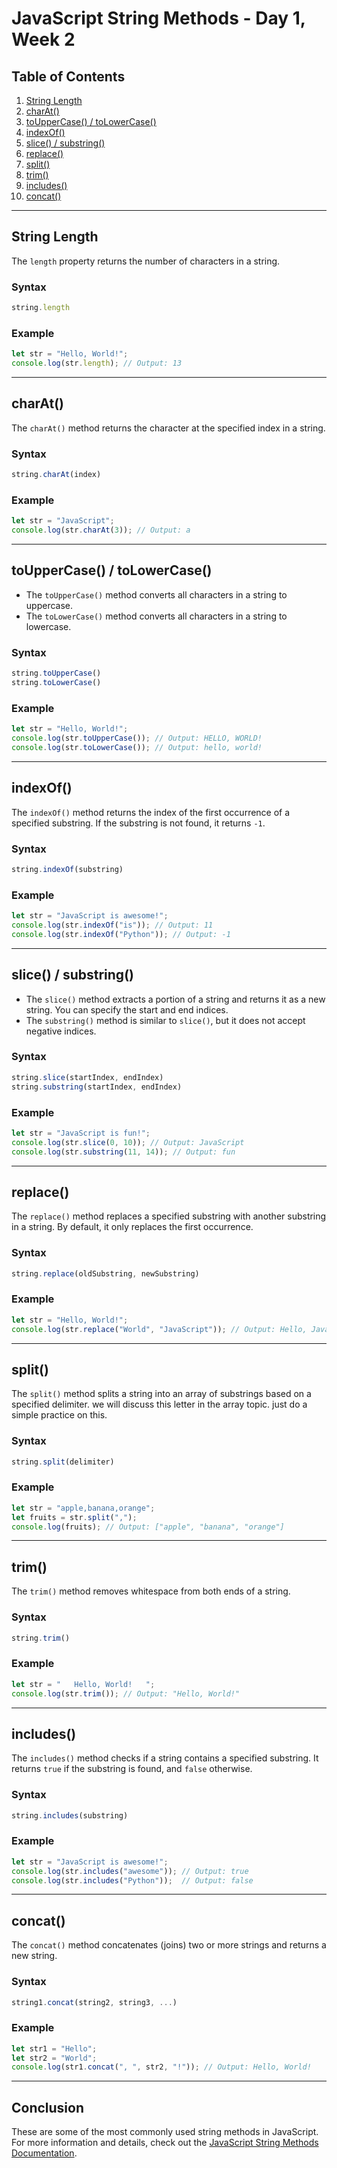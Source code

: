 

# JavaScript String Methods - Day 1, Week 2

## Table of Contents
1. [String Length](#string-length)
2. [charAt()](#charat)
3. [toUpperCase() / toLowerCase()](#touppercase-tolowercase)
4. [indexOf()](#indexof)
5. [slice() / substring()](#slice-substring)
6. [replace()](#replace)
7. [split()](#split)
8. [trim()](#trim)
9. [includes()](#includes)
10. [concat()](#concat)

---

## String Length

The `length` property returns the number of characters in a string.
### Syntax
```js
string.length
```

### Example
```js
let str = "Hello, World!";
console.log(str.length); // Output: 13
```

---

## charAt()

The `charAt()` method returns the character at the specified index in a string.

### Syntax
```js
string.charAt(index)
```

### Example
```js
let str = "JavaScript";
console.log(str.charAt(3)); // Output: a
```

---

## toUpperCase() / toLowerCase()

- The `toUpperCase()` method converts all characters in a string to uppercase.
- The `toLowerCase()` method converts all characters in a string to lowercase.

### Syntax
```js
string.toUpperCase()
string.toLowerCase()
```

### Example
```js
let str = "Hello, World!";
console.log(str.toUpperCase()); // Output: HELLO, WORLD!
console.log(str.toLowerCase()); // Output: hello, world!
```

---

## indexOf()

The `indexOf()` method returns the index of the first occurrence of a specified substring. If the substring is not found, it returns `-1`.

### Syntax
```js
string.indexOf(substring)
```

### Example
```js
let str = "JavaScript is awesome!";
console.log(str.indexOf("is")); // Output: 11
console.log(str.indexOf("Python")); // Output: -1
```

---

## slice() / substring()

- The `slice()` method extracts a portion of a string and returns it as a new string. You can specify the start and end indices.
- The `substring()` method is similar to `slice()`, but it does not accept negative indices.

### Syntax
```js
string.slice(startIndex, endIndex)
string.substring(startIndex, endIndex)
```

### Example
```js
let str = "JavaScript is fun!";
console.log(str.slice(0, 10)); // Output: JavaScript
console.log(str.substring(11, 14)); // Output: fun
```

---

## replace()

The `replace()` method replaces a specified substring with another substring in a string. By default, it only replaces the first occurrence.

### Syntax
```js
string.replace(oldSubstring, newSubstring)
```

### Example
```js
let str = "Hello, World!";
console.log(str.replace("World", "JavaScript")); // Output: Hello, JavaScript!
```

---

## split()

The `split()` method splits a string into an array of substrings based on a specified delimiter. we will discuss this letter in the array topic. just do a simple practice on this.

### Syntax
```js
string.split(delimiter)
```

### Example
```js
let str = "apple,banana,orange";
let fruits = str.split(",");
console.log(fruits); // Output: ["apple", "banana", "orange"]
```

---

## trim()

The `trim()` method removes whitespace from both ends of a string.

### Syntax
```js
string.trim()
```

### Example
```js
let str = "   Hello, World!   ";
console.log(str.trim()); // Output: "Hello, World!"
```

---

## includes()

The `includes()` method checks if a string contains a specified substring. It returns `true` if the substring is found, and `false` otherwise.

### Syntax
```js
string.includes(substring)
```

### Example
```js
let str = "JavaScript is awesome!";
console.log(str.includes("awesome")); // Output: true
console.log(str.includes("Python"));  // Output: false
```

---

## concat()

The `concat()` method concatenates (joins) two or more strings and returns a new string.

### Syntax
```js
string1.concat(string2, string3, ...)
```

### Example
```js
let str1 = "Hello";
let str2 = "World";
console.log(str1.concat(", ", str2, "!")); // Output: Hello, World!
```

---

## Conclusion

These are some of the most commonly used string methods in JavaScript. For more information and details, check out the [JavaScript String Methods Documentation](https://www.programiz.com/javascript/string).

```

